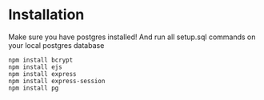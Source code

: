 # Installation

Make sure you have postgres installed! And run all setup.sql commands on your local postgres database

```
npm install bcrypt
npm install ejs
npm install express
npm install express-session
npm install pg
```

